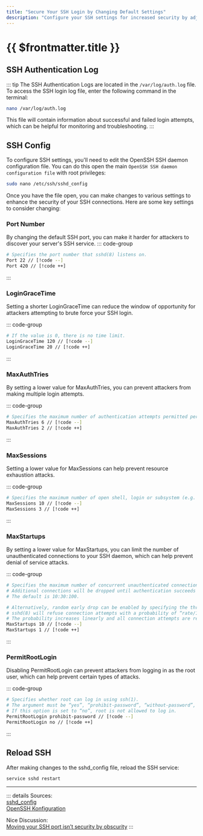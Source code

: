 ```yaml
---
title: "Secure Your SSH Login by Changing Default Settings"
description: "Configure your SSH settings for increased security by adjusting settings like login grace time, max authentication tries, and root login permissions, and monitor your SSH login activity through the /var/log/auth.log file."
---
```


# {{ $frontmatter.title }}

## SSH Authentication Log
::: tip
The SSH Authentication Logs are located in the ```/var/log/auth.log``` file. To access the SSH login log file, enter the
following command in the terminal:

``` bash
nano /var/log/auth.log
```
This file will contain information about successful and failed login attempts, which can be helpful for monitoring and
troubleshooting.
:::

## SSH Config

To configure SSH settings, you'll need to edit the OpenSSH SSH daemon configuration file. You can do this open the
main ```OpenSSH SSH daemon configuration file```  with root privileges:

``` bash
sudo nano /etc/ssh/sshd_config
```

Once you have the file open, you can make changes to various settings to enhance the security of your SSH connections.
Here are some key settings to consider changing:

### Port Number

By changing the default SSH port, you can make it harder for attackers to discover your server's SSH service.
::: code-group
```bash [/etc/ssh/sshd_config]
# Specifies the port number that sshd(8) listens on.
Port 22 // [!code --]
Port 420 // [!code ++]

```
:::

### LoginGraceTime

Setting a shorter LoginGraceTime can reduce the window of opportunity for attackers attempting to brute force your SSH
login.

::: code-group
```bash [/etc/ssh/sshd_config]# The server disconnects after this time if the user has not successfully logged in. 
# If the value is 0, there is no time limit. 
LoginGraceTime 120 // [!code --]
LoginGraceTime 20 // [!code ++]
```
:::

### MaxAuthTries

By setting a lower value for MaxAuthTries, you can prevent attackers from making multiple login attempts.

::: code-group
```bash [/etc/ssh/sshd_config]
# Specifies the maximum number of authentication attempts permitted per connection. 
MaxAuthTries 6 // [!code --]
MaxAuthTries 2 // [!code ++]
```
:::

### MaxSessions

Setting a lower value for MaxSessions can help prevent resource exhaustion attacks.

::: code-group
```bash [/etc/ssh/sshd_config]
# Specifies the maximum number of open shell, login or subsystem (e.g. sftp) sessions permitted per network connection. 
MaxSessions 10 // [!code --]
MaxSessions 3 // [!code ++]
```
:::

### MaxStartups

By setting a lower value for MaxStartups, you can limit the number of unauthenticated connections to your SSH daemon,
which can help prevent denial of service attacks.

::: code-group
```bash [/etc/ssh/sshd_config]
# Specifies the maximum number of concurrent unauthenticated connections to the SSH daemon.
# Additional connections will be dropped until authentication succeeds or the LoginGraceTime expires for a connection.
# The default is 10:30:100.

# Alternatively, random early drop can be enabled by specifying the three colon separated values “start:rate:full” (e.g. "10:30:60"). 
# sshd(8) will refuse connection attempts with a probability of “rate/100” (30%) if there are currently “start” (10) unauthenticated connections.
# The probability increases linearly and all connection attempts are refused if the number of unauthenticated connections reaches “full” (60).
MaxStartups 10 // [!code --]
MaxStartups 1 // [!code ++]
```
:::

### PermitRootLogin

Disabling PermitRootLogin can prevent attackers from logging in as the root user, which can help prevent certain types
of attacks.

::: code-group
```bash [/etc/ssh/sshd_config]
# Specifies whether root can log in using ssh(1). 
# The argument must be “yes”, “prohibit-password”, “without-password”, “forced-commands-only”, or “no”.  
# If this option is set to “no”, root is not allowed to log in.
PermitRootLogin prohibit-password // [!code --]
PermitRootLogin no // [!code ++]
```
:::

## Reload SSH

After making changes to the sshd_config file, reload the SSH service:

``` bash
service sshd restart
```

---
::: details Sources:  
[sshd_config](https://manpages.ubuntu.com/manpages/xenial/man5/sshd_config.5.html)  
[OpenSSH Konfiguration](https://www.thomas-krenn.com/de/wiki/OpenSSH_Konfiguration)

Nice Discussion:  
[Moving your SSH port isn’t security by obscurity](https://news.ycombinator.com/item?id=24542104)
:::
